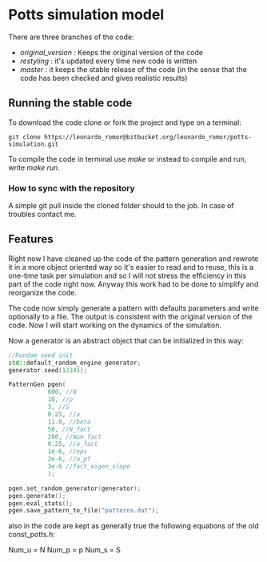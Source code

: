 # Potts simulation model

There are three branches of the code:
  * *original_version* : Keeps the original version of the code
  * *restyling* : it's updated every time new code is written
  * *master* : it keeps the stable release of the code (in the sense that the code has been checked and gives realistic results)

## Running the stable code

To download the code clone or fork the project and type on a terminal:

    git clone https://leonardo_romor@bitbucket.org/leonardo_romor/potts-simulation.git

To compile the code in terminal use *make* or instead to compile and run, write *make run*.

### How to sync with the repository

  A simple git pull inside the cloned folder should to the job. In case of troubles contact me.

## Features

Right now I have cleaned up the code of the pattern generation and rewrote it in a more object oriented way so it's easier to read and to reuse, this is a one-time task per simulation and so I will not stress the efficiency in this part of the code right now. Anyway this work had to be done to simplify and reorganize the code.

The code now simply generate a pattern with defaults parameters and write optionally to a file. The output is consistent with the original version of the code. Now I will start working on the dynamics of the simulation.

Now a generator is an abstract object that can be initialized in this way:

```c++
//Random seed init
std::default_random_engine generator;
generator.seed(12345);

PatternGen pgen(
           600, //N
           10, //p
           3, //S
           0.25, //a
           11.0, //beta
           50, //N_fact
           200, //Num_fact
           0.25, //a_fact
           1e-6, //eps
           3e-6, //a_pf
           3e-6 //fact_eigen_slope
           );

pgen.set_random_generator(generator);
pgen.generate();
pgen.eval_stats();
pgen.save_pattern_to_file("patterns.dat");

```

also in the code are kept  as generally true the following equations of the old const_potts.h:

Num_u = N
Num_p = p
Num_s = S
